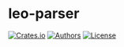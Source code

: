 # leo-parser

[![Crates.io](https://img.shields.io/crates/v/leo-parser.svg?color=neon)](https://crates.io/crates/leo-parser)
[![Authors](https://img.shields.io/badge/authors-Aleo-orange.svg)](../AUTHORS)
[![License](https://img.shields.io/badge/License-GPLv3-blue.svg)](./LICENSE.md)
